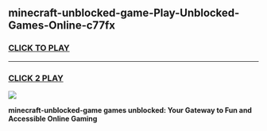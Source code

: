 
## minecraft-unblocked-game-Play-Unblocked-Games-Online-c77fx
<h3>
<a href="https://premium76.site?title=minecraft-unblocked-game&ref=25A">CLICK TO PLAY</a></h3>
<hr>

<h3>
<a href="https://premium76.site?title=minecraft-unblocked-game&ref=25A">CLICK 2 PLAY</a>
  
</h3>

<a href="https://premium76.site?title=minecraft-unblocked-game&ref=25A"><img src="https://clearcache.store/games.png"></a>


**minecraft-unblocked-game games unblocked: Your Gateway to Fun and Accessible Online Gaming**
